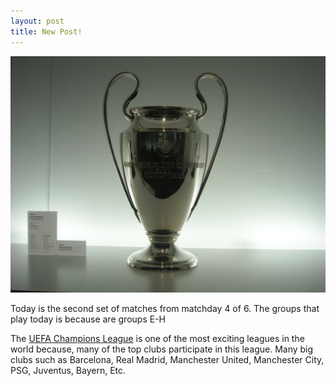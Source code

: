```yaml
---
layout: post
title: New Post!
---
```


![The Champions League Trophy](/images/Trophy.jpg)


Today is the second set of matches from matchday 4 of 6. The groups that play today is because are groups E-H 


The [UEFA Champions League](https://www.uefa.com/uefachampionsleague/season=2019/matches/#/md/33577) is one of the most exciting leagues in the world because, many of the top clubs participate in this league. Many big clubs such as Barcelona, Real Madrid, Manchester United, Manchester City, PSG, Juventus, Bayern, Etc.

